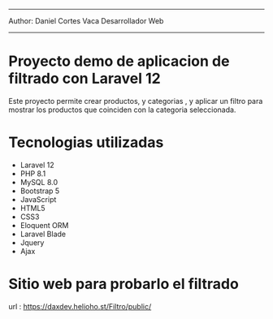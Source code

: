 ********************************************************
Author: Daniel Cortes Vaca Desarrollador Web

********************************************************

# Proyecto demo de aplicacion de filtrado con Laravel 12 

Este proyecto permite crear productos, y categorias , y aplicar un filtro para mostrar los productos que coinciden con la categoria seleccionada.

# Tecnologias utilizadas

* Laravel 12
* PHP 8.1
* MySQL 8.0
* Bootstrap 5
* JavaScript
* HTML5
* CSS3
* Eloquent ORM
* Laravel Blade
* Jquery
* Ajax

# Sitio web para probarlo el filtrado 

url : https://daxdev.helioho.st/Filtro/public/

